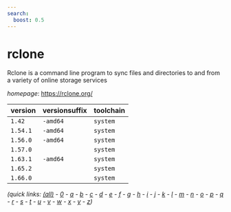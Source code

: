 ```yaml
---
search:
  boost: 0.5
---
```

# rclone

Rclone is a command line program to sync files and directories to and from  a variety of online storage services

*homepage*: <https://rclone.org/>

version | versionsuffix | toolchain
--------|---------------|----------
``1.42`` | ``-amd64`` | ``system``
``1.54.1`` | ``-amd64`` | ``system``
``1.56.0`` | ``-amd64`` | ``system``
``1.57.0`` |  | ``system``
``1.63.1`` | ``-amd64`` | ``system``
``1.65.2`` |  | ``system``
``1.66.0`` |  | ``system``


*(quick links: [(all)](../index.md) - [0](../0/index.md) - [a](../a/index.md) - [b](../b/index.md) - [c](../c/index.md) - [d](../d/index.md) - [e](../e/index.md) - [f](../f/index.md) - [g](../g/index.md) - [h](../h/index.md) - [i](../i/index.md) - [j](../j/index.md) - [k](../k/index.md) - [l](../l/index.md) - [m](../m/index.md) - [n](../n/index.md) - [o](../o/index.md) - [p](../p/index.md) - [q](../q/index.md) - [r](../r/index.md) - [s](../s/index.md) - [t](../t/index.md) - [u](../u/index.md) - [v](../v/index.md) - [w](../w/index.md) - [x](../x/index.md) - [y](../y/index.md) - [z](../z/index.md))*

